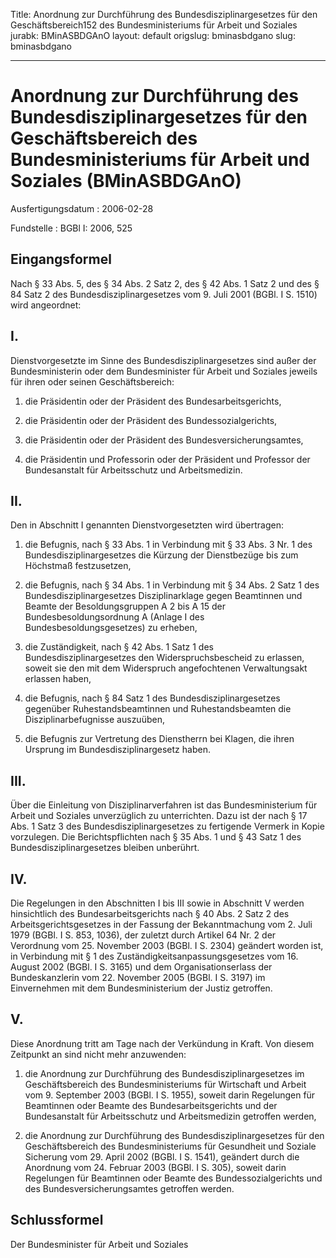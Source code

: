 Title: Anordnung zur Durchführung des Bundesdisziplinargesetzes für den Geschäftsbereich152
  des Bundesministeriums für Arbeit und Soziales
jurabk: BMinASBDGAnO
layout: default
origslug: bminasbdgano
slug: bminasbdgano

---

# Anordnung zur Durchführung des Bundesdisziplinargesetzes für den Geschäftsbereich des Bundesministeriums für Arbeit und Soziales (BMinASBDGAnO)

Ausfertigungsdatum
:   2006-02-28

Fundstelle
:   BGBl I: 2006, 525



## Eingangsformel

Nach § 33 Abs. 5, des § 34 Abs. 2 Satz 2, des § 42 Abs. 1 Satz 2 und
des § 84 Satz 2 des Bundesdisziplinargesetzes vom 9. Juli 2001 (BGBl.
I S. 1510) wird angeordnet:


## I.

Dienstvorgesetzte im Sinne des Bundesdisziplinargesetzes sind außer
der Bundesministerin oder dem Bundesminister für Arbeit und Soziales
jeweils für ihren oder seinen Geschäftsbereich:

1.  die Präsidentin oder der Präsident des Bundesarbeitsgerichts,


2.  die Präsidentin oder der Präsident des Bundessozialgerichts,


3.  die Präsidentin oder der Präsident des Bundesversicherungsamtes,


4.  die Präsidentin und Professorin oder der Präsident und Professor der
    Bundesanstalt für Arbeitsschutz und Arbeitsmedizin.





## II.

Den in Abschnitt I genannten Dienstvorgesetzten wird übertragen:

1.  die Befugnis, nach § 33 Abs. 1 in Verbindung mit § 33 Abs. 3 Nr. 1 des
    Bundesdisziplinargesetzes die Kürzung der Dienstbezüge bis zum
    Höchstmaß festzusetzen,


2.  die Befugnis, nach § 34 Abs. 1 in Verbindung mit § 34 Abs. 2 Satz 1
    des Bundesdisziplinargesetzes Disziplinarklage gegen Beamtinnen und
    Beamte der Besoldungsgruppen A 2 bis A 15 der Bundesbesoldungsordnung
    A (Anlage I des Bundesbesoldungsgesetzes) zu erheben,


3.  die Zuständigkeit, nach § 42 Abs. 1 Satz 1 des
    Bundesdisziplinargesetzes den Widerspruchsbescheid zu erlassen, soweit
    sie den mit dem Widerspruch angefochtenen Verwaltungsakt erlassen
    haben,


4.  die Befugnis, nach § 84 Satz 1 des Bundesdisziplinargesetzes gegenüber
    Ruhestandsbeamtinnen und Ruhestandsbeamten die Disziplinarbefugnisse
    auszuüben,


5.  die Befugnis zur Vertretung des Dienstherrn bei Klagen, die ihren
    Ursprung im Bundesdisziplinargesetz haben.





## III.

Über die Einleitung von Disziplinarverfahren ist das Bundesministerium
für Arbeit und Soziales unverzüglich zu unterrichten. Dazu ist der
nach § 17 Abs. 1 Satz 3 des Bundesdisziplinargesetzes zu fertigende
Vermerk in Kopie vorzulegen. Die Berichtspflichten nach § 35 Abs. 1
und § 43 Satz 1 des Bundesdisziplinargesetzes bleiben unberührt.


## IV.

Die Regelungen in den Abschnitten I bis III sowie in Abschnitt V
werden hinsichtlich des Bundesarbeitsgerichts nach § 40 Abs. 2 Satz 2
des Arbeitsgerichtsgesetzes in der Fassung der Bekanntmachung vom 2.
Juli 1979 (BGBl. I S. 853, 1036), der zuletzt durch Artikel 64 Nr. 2
der Verordnung vom 25. November 2003 (BGBl. I S. 2304) geändert worden
ist, in Verbindung mit § 1 des Zuständigkeitsanpassungsgesetzes vom
16\. August 2002 (BGBl. I S. 3165) und dem Organisationserlass der
Bundeskanzlerin vom 22. November 2005 (BGBl. I S. 3197) im
Einvernehmen mit dem Bundesministerium der Justiz getroffen.


## V.

Diese Anordnung tritt am Tage nach der Verkündung in Kraft. Von diesem
Zeitpunkt an sind nicht mehr anzuwenden:

1.  die Anordnung zur Durchführung des Bundesdisziplinargesetzes im
    Geschäftsbereich des Bundesministeriums für Wirtschaft und Arbeit vom
    9\. September 2003 (BGBl. I S. 1955), soweit darin Regelungen für
    Beamtinnen oder Beamte des Bundesarbeitsgerichts und der Bundesanstalt
    für Arbeitsschutz und Arbeitsmedizin getroffen werden,


2.  die Anordnung zur Durchführung des Bundesdisziplinargesetzes für den
    Geschäftsbereich des Bundesministeriums für Gesundheit und Soziale
    Sicherung vom 29. April 2002 (BGBl. I S. 1541), geändert durch die
    Anordnung vom 24. Februar 2003 (BGBl. I S. 305), soweit darin
    Regelungen für Beamtinnen oder Beamte des Bundessozialgerichts und des
    Bundesversicherungsamtes getroffen werden.





## Schlussformel

Der Bundesminister für Arbeit und Soziales

